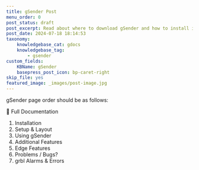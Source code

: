 ```yaml
---
title: gSender Post
menu_order: 0
post_status: draft
post_excerpt: Read about where to download gSender and how to install it onto Windows, Mac, Linux, or other PCs, as well as how to check for updates.
post_date: 2024-07-18 18:14:53
taxonomy:
    knowledgebase_cat: gdocs
    knowledgebase_tag:
        - gsender
custom_fields:
    KBName: gSender
    basepress_post_icon: bp-caret-right
skip_file: yes
featured_image: _images/post-image.jpg
---
```


gSender page order should be as follows:

📙 Full Documentation

1. Installation
2. Setup & Layout
3. Using gSender
4. Additional Features
5. Edge Features
6. Problems / Bugs?
7. grbl Alarms & Errors
